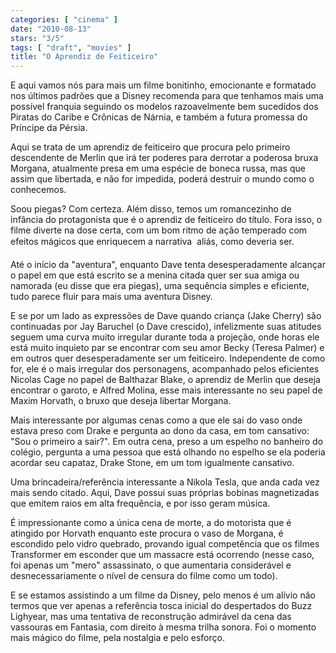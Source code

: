 ```yaml
---
categories: [ "cinema" ]
date: "2010-08-13"
stars: "3/5"
tags: [ "draft", "movies" ]
title: "O Aprendiz de Feiticeiro"
---
```

E aqui vamos nós para mais um filme bonitinho, emocionante e formatado
nos últimos padrões que a Disney recomenda para que tenhamos mais uma
possível franquia seguindo os modelos razoavelmente bem sucedidos dos
Piratas do Caribe e Crônicas de Nárnia, e também a futura promessa
do Príncipe da Pérsia.

Aqui se trata de um aprendiz de feiticeiro que procura pelo primeiro
descendente de Merlin que irá ter poderes para derrotar a poderosa
bruxa Morgana, atualmente presa em uma espécie de boneca russa, mas que
assim que libertada, e não for impedida, poderá destruir o mundo como
o conhecemos.

Soou piegas? Com certeza. Além disso, temos um romancezinho de infância
do protagonista que é o aprendiz de feiticeiro do título. Fora isso,
o filme diverte na dose certa, com um bom ritmo de ação temperado com
efeitos mágicos que enriquecem a narrativa  aliás, como deveria ser.

Até o início da "aventura", enquanto Dave tenta desesperadamente
alcançar o papel em que está escrito se a menina citada quer ser sua
amiga ou namorada (eu disse que era piegas), uma sequência simples e
eficiente, tudo parece fluir para mais uma aventura Disney.

E se por um lado as expressões de Dave quando criança (Jake Cherry)
são continuadas por Jay Baruchel (o Dave crescido), infelizmente suas
atitudes seguem uma curva muito irregular durante toda a projeção, onde
horas ele está muito inquieto par se encontrar com seu amor Becky (Teresa
Palmer) e em outros quer desesperadamente ser um feiticeiro. Independente
de como for, ele é o mais irregular dos personagens, acompanhado pelos
eficientes Nicolas Cage no papel de Balthazar Blake, o aprendiz de Merlin
que deseja encontrar o garoto, e Alfred Molina, esse mais interessante
no seu papel de Maxim Horvath, o bruxo que deseja libertar Morgana.

Mais interessante por algumas cenas como a que ele sai do vaso onde
estava preso com Drake e pergunta ao dono da casa, em tom cansativo:
"Sou o primeiro a sair?". Em outra cena, preso a um espelho no banheiro
do colégio, pergunta a uma pessoa que está olhando no espelho se ela
poderia acordar seu capataz, Drake Stone, em um tom igualmente cansativo.

Uma brincadeira/referência interessante a Nikola Tesla, que anda cada vez
mais sendo citado. Aqui, Dave possui suas próprias bobinas magnetizadas
que emitem raios em alta frequência, e por isso geram música.

É impressionante como a única cena de morte, a do motorista que é
atingido por Horvath enquanto este procura o vaso de Morgana, é escondido
pelo vidro quebrado, provando igual competência que os filmes Transformer
em esconder que um massacre está ocorrendo (nesse caso, foi apenas um
"mero" assassinato, o que aumentaria considerável e desnecessariamente
o nível de censura do filme como um todo).

E se estamos assistindo a um filme da Disney, pelo menos é um alívio
não termos que ver apenas a referência tosca inicial do despertados do
Buzz Lighyear, mas uma tentativa de reconstrução admirável da cena
das vassouras em Fantasia, com direito à mesma trilha sonora. Foi o
momento mais mágico do filme, pela nostalgia e pelo esforço.
